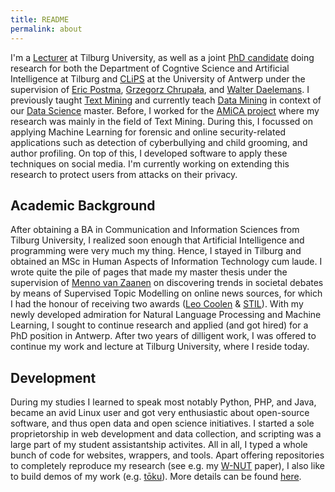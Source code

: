 ```yaml
---
title: README
permalink: about
---
```

I'm a [Lecturer](https://www.tilburguniversity.edu/webwijs/show/c.d.emmery.htm)
at Tilburg University, as well as a joint [PhD
candidate](http://www.clips.uantwerpen.be/people/chris-emmery) doing research
for both the Department of Cogntive Science and Artificial Intelligence at Tilburg and
[CLiPS](http://www.clips.uantwerpen.be/) at the University of Antwerp under the
supervision of [Eric Postma](http://www.ericpostma.nl), [Grzegorz
Chrupała](http://grzegorz.chrupala.me), and [Walter
Daelemans](http://www.clips.uantwerpen.be/~walter/). I previously taught [Text
Mining](https://mystudy.uvt.nl/it10.vakzicht?taal=N&pfac=FGW&vakcode=880091) and
currently teach
[Data Mining](https://mystudy.uvt.nl/it10.vakzicht?taal=e&pfac=FGW&vakcode=880022) in
context of our [Data
Science](https://www.tilburguniversity.edu/education/masters-programmes/data-science-business-and-governance/)
master. Before, I worked for the [AMiCA project](http://www.amicaproject.be/)
where my research was mainly in the field of Text Mining. During this, I
focussed on applying Machine Learning for forensic and online security-related
applications such as detection of cyberbullying and child grooming, and author
profiling. On top of this, I developed software to apply these techniques on
social media. I'm currently working on extending this research to protect users
from attacks on their privacy.


## Academic Background

After obtaining a BA in Communication and Information Sciences from
Tilburg University, I realized soon enough that Artificial Intelligence and
programming were very much my thing. Hence, I stayed in Tilburg and obtained
an MSc in Human Aspects of Information Technology cum laude. I wrote quite
the pile of pages that made my master thesis
under the supervision of [Menno van Zaanen](http://ilk.uvt.nl/menno/main) on
discovering
trends in societal debates by means of Supervised Topic Modelling on online
news sources, for which I had the honour of receiving two awards
([Leo Coolen](http://www.clips.uantwerpen.be/news/chris-emmery-wins-leo-coolen-award-for-his-master-dissertation)
& [STIL](https://twitter.com/clipsua/status/563648163761106944)). With my newly
developed admiration for Natural Language Processing and Machine Learning, I
sought to continue research and applied (and got hired) for a PhD position in
Antwerp. After two years of dilligent work, I was offered to continue my work
and lecture at Tilburg University, where I reside today.

## Development

During my studies I learned to speak most notably Python, PHP, and Java, became
an avid Linux user and got very enthusiastic about open-source software, and
thus open data and open science initiatives. I started a sole proprietorship
in web development and data collection, and scripting was a large part of
my student assistantship activites. All in all, I typed a whole bunch of code for
websites, wrappers, and tools. Apart offering repositories to completely reproduce
my research (see e.g. my [W-NUT](https://github.com/cmry/simple-queries) paper),
I also like to build demos of my work (e.g. [tōku](https://onyx.uvt.nl/toku)).
More details can be found [here](https://cmry.github.io/code).
